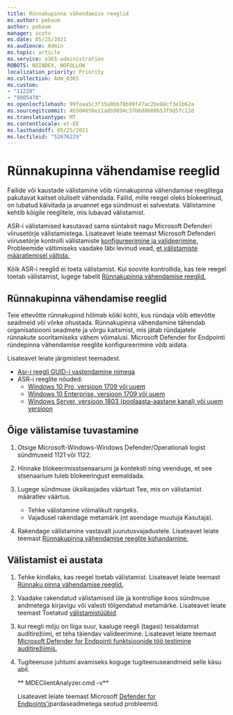 ```yaml
---
title: Rünnakupinna vähendamise reeglid
ms.author: pebaum
author: pebaum
manager: scotv
ms.date: 05/25/2021
ms.audience: Admin
ms.topic: article
ms.service: o365-administration
ROBOTS: NOINDEX, NOFOLLOW
localization_priority: Priority
ms.collection: Adm_O365
ms.custom:
- "11228"
- "9005470"
ms.openlocfilehash: 99feaa5c3f35a0bb78b99f47ac2be88cf3e1b62a
ms.sourcegitcommit: 4b504650e11adb9894c37b6d8608b53f9d5fc13d
ms.translationtype: MT
ms.contentlocale: et-EE
ms.lasthandoff: 05/25/2021
ms.locfileid: "52676229"
---
```

# <a name="attack-surface-reduction-rules"></a>Rünnakupinna vähendamise reeglid

Failide või kaustade välistamine võib rünnakupinna vähendamise reeglitega pakutavat kaitset oluliselt vähendada. Failid, mille reegel oleks blokeerinud, on lubatud käivitada ja aruannet ega sündmust ei salvestata. Välistamine kehtib kõigile reeglitele, mis lubavad välistamist.

ASR-i välistamised kasutavad sama süntaksit nagu Microsoft Defenderi viirusetõrje välistamistega. Lisateavet leiate teemast Microsoft Defenderi viirusetõrje kontrolli välistamiste [konfigureerimine ja valideerimine.](/microsoft-365/security/defender-endpoint/configure-exclusions-microsoft-defender-antivirus) Probleemide vältimiseks vaadake läbi levinud vead, [et välistamiste määratlemisel vältida.](/microsoft-365/security/defender-endpoint/common-exclusion-mistakes-microsoft-defender-antivirus)

Kõik ASR-i reeglid ei toeta välistamist. Kui soovite kontrollida, kas teie reegel toetab välistamist, lugege tabelit [Rünnakupinna vähendamise reeglid.](/microsoft-365/security/defender-endpoint/attack-surface-reduction#attack-surface-reduction-rules)

## <a name="attack-surface-reduction-rules"></a>Rünnakupinna vähendamise reeglid

Teie ettevõtte rünnakupind hõlmab kõiki kohti, kus ründaja võib ettevõtte seadmeid või võrke ohustada. Rünnakupinna vähendamine tähendab organisatsiooni seadmete ja võrgu kaitsmist, mis jätab ründajatele rünnakute sooritamiseks vähem võimalusi. Microsoft Defender for Endpointi ründepinna vähendamise reeglite konfigureerimine võib aidata.

Lisateavet leiate järgmistest teemadest.

- [Asr-i reegli GUID-i vastendamine nimega](/microsoft-365/security/defender-endpoint/attack-surface-reduction#attack-surface-reduction-rules)
- ASR-i reeglite nõuded:
    - [Windows 10 Pro, versioon 1709 või uuem](/windows/whats-new/whats-new-windows-10-version-1709)
    - [Windows 10 Enterprise, versioon 1709 või uuem](/windows/whats-new/whats-new-windows-10-version-1709)
    - [Windows Server, versioon 1803 (poolaasta-aastane kanal) või uuem versioon](/windows-server/get-started/whats-new-in-windows-server-1803)

## <a name="identify-the-correct-exclusion-to-apply"></a>Õige välistamise tuvastamine

1. Otsige Microsoft-Windows-Windows Defender/Operationali logist sündmuseid 1121 või 1122.

1. Hinnake blokeerimisstsenaariumi ja konteksti ning veenduge, et see stsenaarium tuleb blokeeringust eemaldada.

1. Lugege sündmuse üksikasjades väärtust Tee, mis on välistamist määratlev väärtus.
    - Tehke välistamine võimalikult rangeks.
    - Vajadusel rakendage metamärk (nt asendage muutuja Kasutaja).

1. Rakendage välistamine vastavalt juurutusvajadustele. Lisateavet leiate teemast [Rünnakupinna vähendamise reeglite kohandamine.](/microsoft-365/security/defender-endpoint/customize-attack-surface-reduction)

## <a name="exclusion-is-not-honored"></a>Välistamist ei austata

1. Tehke kindlaks, kas reegel toetab välistamist. Lisateavet leiate teemast [Rünnaku pinna vähendamise reeglid.](/microsoft-365/security/defender-endpoint/attack-surface-reduction#attack-surface-reduction-rules)

1. Vaadake rakendatud välistamised üle ja kontrollige koos sündmuse andmetega kirjavigu või valesti tõlgendatud metamärke. Lisateavet leiate teemast Toetatud [välistamistüübid](/microsoft-365/security/defender-endpoint/mac-exclusions#supported-exclusion-types)

1. kui reegli mõju on liiga suur, kaaluge reegli (tagasi) teisaldamist auditirežiimi, et teha täiendav valideerimine. Lisateavet leiate teemast [Microsoft Defender for Endpointi funktsioonide töö testimine auditirežiimis.](/microsoft-365/security/defender-endpoint/audit-windows-defender)

1. Tugiteenuse juhtumi avamiseks koguge tugiteenuseandmeid selle käsu abil.
    
   ** MDEClientAnalyzer.cmd -v**

    Lisateavet leiate teemast Microsoft [Defender for Endpoints'i](issues-with-onboarding-machines.md)pardaseadmetega seotud probleemid.
